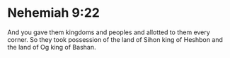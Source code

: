 # Nehemiah 9:22

And you gave them kingdoms and peoples and allotted to them every corner. So they took possession of the land of Sihon king of Heshbon and the land of Og king of Bashan.
